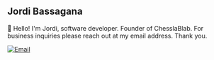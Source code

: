 ## Jordi Bassagana

👋 Hello! I'm Jordi, software developer. Founder of ChesslaBlab. For business inquiries please reach out at my email address. Thank you.

[![Email](https://img.shields.io/badge/Email-E8E8E8?style=for-the-badge&logo=website&logoColor=white)](mailto:info@programarivm.com)
